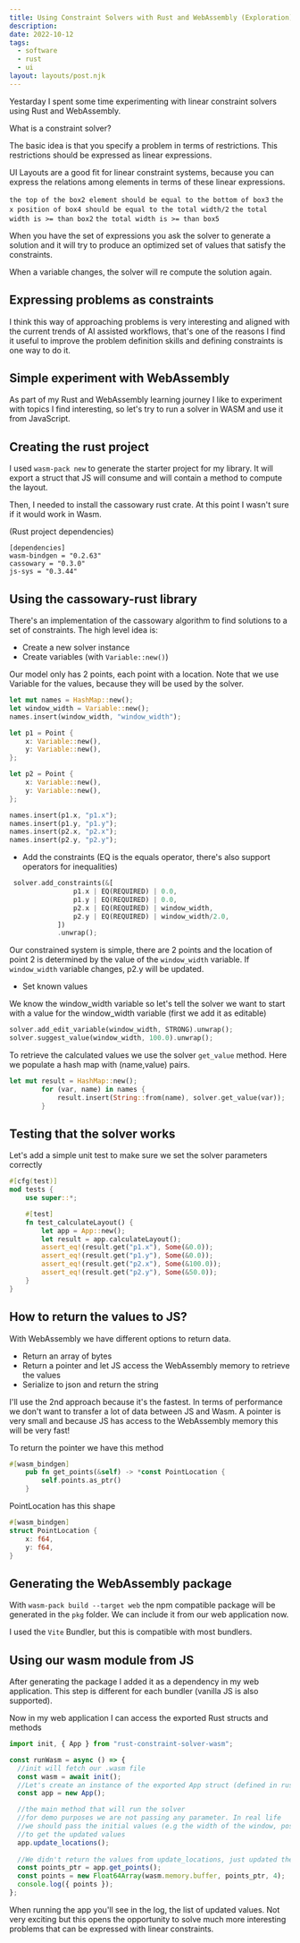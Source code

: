 ```yaml
---
title: Using Constraint Solvers with Rust and WebAssembly (Exploration)
description: 
date: 2022-10-12
tags:
  - software
  - rust
  - ui
layout: layouts/post.njk
---
```


Yestarday I spent some time experimenting with linear constraint solvers using Rust and WebAssembly.

What is a constraint solver?

The basic idea is that you specify a problem in terms of restrictions. This restrictions should be expressed as linear expressions.

UI Layouts are a good fit for linear constraint systems, because you can express the relations among elements in terms of these linear expressions.

`the top of the box2 element should be equal to the bottom of box3`
`the x position of box4 should be equal to the total width/2`
`the total width is >= than box2`
`the total width is >= than box5`

When you have the set of expressions you ask the solver to generate a solution and it will try to produce an optimized set of values that satisfy the constraints.

When a variable changes, the solver will re compute the solution again.

## Expressing problems as constraints

I think this way of approaching problems is very interesting and aligned with the current trends of AI assisted workflows, that's one of the reasons I find it useful to improve the problem definition skills and defining constraints is one way to do it.

## Simple experiment with WebAssembly

As part of my Rust and WebAssembly learning journey I like to experiment with topics I find interesting, so let's try to run a solver in WASM and use it from JavaScript.

## Creating the rust project

I used `wasm-pack new` to generate the starter project for my library. It will export a struct that JS will consume and will contain a method to compute the layout.

Then, I needed to install the cassowary rust crate. At this point I wasn't sure if it would work in Wasm.

(Rust project dependencies)
```
[dependencies]
wasm-bindgen = "0.2.63"
cassowary = "0.3.0"
js-sys = "0.3.44"
```


## Using the cassowary-rust library

There's an implementation of the cassowary algorithm to find solutions to a set of constraints.
The high level idea is:

- Create a new solver instance
- Create variables (with `Variable::new()`)

Our model only has 2 points, each point with a location. Note that we use Variable for the values, because they will be used by the solver.

```rust
let mut names = HashMap::new();
let window_width = Variable::new();
names.insert(window_width, "window_width");

let p1 = Point {
    x: Variable::new(),
    y: Variable::new(),
};

let p2 = Point {
    x: Variable::new(),
    y: Variable::new(),
};

names.insert(p1.x, "p1.x");
names.insert(p1.y, "p1.y");
names.insert(p2.x, "p2.x");
names.insert(p2.y, "p2.y");
```


- Add the constraints (EQ is the equals operator, there's also support operators for inequalities)

```rust
 solver.add_constraints(&[
                p1.x | EQ(REQUIRED) | 0.0,
                p1.y | EQ(REQUIRED) | 0.0,
                p2.x | EQ(REQUIRED) | window_width,
                p2.y | EQ(REQUIRED) | window_width/2.0,
            ])
            .unwrap();
```

Our constrained system is simple, there are 2 points and the location of point 2 is determined by the value of the `window_width` variable. If `window_width` variable changes, p2.y will be updated.

- Set known values

We know the window_width variable so let's tell the solver we want to start with a value for the window_width variable (first we add it as editable)

```rust
solver.add_edit_variable(window_width, STRONG).unwrap();
solver.suggest_value(window_width, 100.0).unwrap();
 ```

To retrieve the calculated values we use the solver `get_value` method.
Here we populate a hash map with (name,value) pairs.


```rust
let mut result = HashMap::new();
        for (var, name) in names {
            result.insert(String::from(name), solver.get_value(var));
        }
```

## Testing that the solver works

Let's add a simple unit test to make sure we set the solver parameters correctly

```rust
#[cfg(test)]
mod tests {
    use super::*;

    #[test]
    fn test_calculateLayout() {
        let app = App::new();
        let result = app.calculateLayout(); 
        assert_eq!(result.get("p1.x"), Some(&0.0));
        assert_eq!(result.get("p1.y"), Some(&0.0));
        assert_eq!(result.get("p2.x"), Some(&100.0));
        assert_eq!(result.get("p2.y"), Some(&50.0));
    }
}
```

## How to return the values to JS?

With WebAssembly we have different options to return data.

- Return an array of bytes
- Return a pointer and let JS access the WebAssembly memory to retrieve the values
- Serialize to json and return the string

I'll use the 2nd approach because it's the fastest. In terms of performance we don't want to transfer a lot of data between JS and Wasm. A pointer is very small and because JS has access to the WebAssembly memory this will be very fast!

To return the pointer we have this method

```rust
#[wasm_bindgen]
    pub fn get_points(&self) -> *const PointLocation {
        self.points.as_ptr()
    }
```

PointLocation has this shape

```rust
#[wasm_bindgen]
struct PointLocation {
    x: f64,
    y: f64,
}
```

## Generating the WebAssembly package

With `wasm-pack build --target web` the npm compatible package will be generated in the `pkg` folder.
We can include it from our web application now.

I used the `Vite` Bundler, but this is compatible with most bundlers.

## Using our wasm module from JS

After generating the package I added it as a dependency in my web application.
This step is different for each bundler (vanilla JS is also supported).

Now in my web application I can access the exported Rust structs and methods

```js
import init, { App } from "rust-constraint-solver-wasm";

const runWasm = async () => {
  //init will fetch our .wasm file
  const wasm = await init();
  //Let's create an instance of the exported App struct (defined in rust)
  const app = new App();

  //the main method that will run the solver
  //for demo purposes we are not passing any parameter. In real life 
  //we should pass the initial values (e.g the width of the window, positions, etc)
  //to get the updated values
  app.update_locations();
  
  //We didn't return the values from update_locations, just updated the memory with the values of interest, now we need to access the wasm memory space and retrieve them.
  const points_ptr = app.get_points();
  const points = new Float64Array(wasm.memory.buffer, points_ptr, 4);
  console.log({ points });
};
```

When running the app you'll see in the log, the list of updated values.
Not very exciting but this opens the opportunity to solve much more interesting problems that can be expressed with linear constraints.